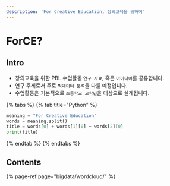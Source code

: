 ```yaml
---
description: 'For Creative Education, 창의교육을 위하여'
---
```


# ForCE?

## Intro

* 창의교육을 위한 PBL 수업활동 `연구 자료`, 혹은 `아이디어`를 공유합니다. 
* 연구 주제로서 주로 `빅데이터 분석`을 다룰 예정입니다. 
* 수업활동은 기본적으로 `초등학교 고학년`을 대상으로 설계됩니다. 

{% tabs %}
{% tab title="Python" %}
```python
meaning = "For Creative Education"
words = meaning.split()
title = words[0] + words[1][0] + words[2][0]
print(title)
```
{% endtab %}
{% endtabs %}

## Contents

{% page-ref page="bigdata/wordcloud/" %}



